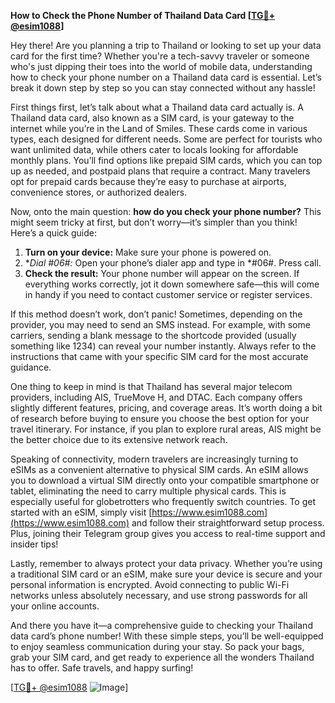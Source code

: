 **How to Check the Phone Number of Thailand Data Card [[TG💪+ @esim1088](https://t.me/s/esim1088)]**

Hey there! Are you planning a trip to Thailand or looking to set up your data card for the first time? Whether you're a tech-savvy traveler or someone who's just dipping their toes into the world of mobile data, understanding how to check your phone number on a Thailand data card is essential. Let’s break it down step by step so you can stay connected without any hassle!

First things first, let’s talk about what a Thailand data card actually is. A Thailand data card, also known as a SIM card, is your gateway to the internet while you’re in the Land of Smiles. These cards come in various types, each designed for different needs. Some are perfect for tourists who want unlimited data, while others cater to locals looking for affordable monthly plans. You’ll find options like prepaid SIM cards, which you can top up as needed, and postpaid plans that require a contract. Many travelers opt for prepaid cards because they’re easy to purchase at airports, convenience stores, or authorized dealers.

Now, onto the main question: **how do you check your phone number?** This might seem tricky at first, but don’t worry—it’s simpler than you think! Here’s a quick guide:

1. **Turn on your device:** Make sure your phone is powered on.
2. **Dial *#06#:** Open your phone’s dialer app and type in *#06#. Press call.
3. **Check the result:** Your phone number will appear on the screen. If everything works correctly, jot it down somewhere safe—this will come in handy if you need to contact customer service or register services.

If this method doesn’t work, don’t panic! Sometimes, depending on the provider, you may need to send an SMS instead. For example, with some carriers, sending a blank message to the shortcode provided (usually something like 1234) can reveal your number instantly. Always refer to the instructions that came with your specific SIM card for the most accurate guidance.

One thing to keep in mind is that Thailand has several major telecom providers, including AIS, TrueMove H, and DTAC. Each company offers slightly different features, pricing, and coverage areas. It’s worth doing a bit of research before buying to ensure you choose the best option for your travel itinerary. For instance, if you plan to explore rural areas, AIS might be the better choice due to its extensive network reach.

Speaking of connectivity, modern travelers are increasingly turning to eSIMs as a convenient alternative to physical SIM cards. An eSIM allows you to download a virtual SIM directly onto your compatible smartphone or tablet, eliminating the need to carry multiple physical cards. This is especially useful for globetrotters who frequently switch countries. To get started with an eSIM, simply visit [https://www.esim1088.com](https://www.esim1088.com) and follow their straightforward setup process. Plus, joining their Telegram group gives you access to real-time support and insider tips!

Lastly, remember to always protect your data privacy. Whether you’re using a traditional SIM card or an eSIM, make sure your device is secure and your personal information is encrypted. Avoid connecting to public Wi-Fi networks unless absolutely necessary, and use strong passwords for all your online accounts.

And there you have it—a comprehensive guide to checking your Thailand data card’s phone number! With these simple steps, you’ll be well-equipped to enjoy seamless communication during your stay. So pack your bags, grab your SIM card, and get ready to experience all the wonders Thailand has to offer. Safe travels, and happy surfing!

[[TG💪+ @esim1088](https://t.me/s/esim1088) ![Image](https://i.postimg.cc/Y0z9fWf4/image.png)]